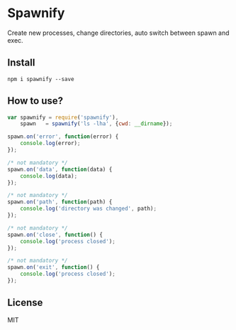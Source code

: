 # Spawnify

Create new processes, change directories, auto switch between spawn and exec.

## Install

```
npm i spawnify --save
```

## How to use?

```js
var spawnify = require('spawnify'),
    spawn   = spawnify('ls -lha', {cwd: __dirname});

spawn.on('error', function(error) {
    console.log(error);
});

/* not mandatory */
spawn.on('data', function(data) {
    console.log(data);
});

/* not mandatory */
spawn.on('path', function(path) {
    console.log('directory was changed', path);
});

/* not mandatory */
spawn.on('close', function() {
    console.log('process closed');
});

/* not mandatory */
spawn.on('exit', function() {
    console.log('process closed');
});

```

## License

MIT
